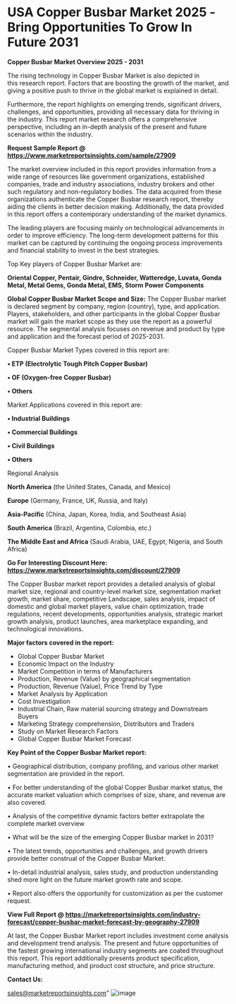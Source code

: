 # USA Copper Busbar Market 2025 -Bring Opportunities To Grow In Future 2031

<Strong> Copper Busbar Market Overview 2025 - 2031</strong>

The rising technology in Copper Busbar Market is also depicted in this research report. Factors that are boosting the growth of the market, and giving a positive push to thrive in the global market is explained in detail.

Furthermore, the report highlights on emerging trends, significant drivers, challenges, and opportunities, providing all necessary data for thriving in the industry. This report market research offers a comprehensive perspective, including an in-depth analysis of the present and future scenarios within the industry.

<strong>Request Sample Report @ <a href=https://www.marketreportsinsights.com/sample/27909>https://www.marketreportsinsights.com/sample/27909</a></strong>

The market overview included in this report provides information from a wide range of resources like government organizations, established companies, trade and industry associations, industry brokers and other such regulatory and non-regulatory bodies. The data acquired from these organizations authenticate the Copper Busbar research report, thereby aiding the clients in better decision making. Additionally, the data provided in this report offers a contemporary understanding of the market dynamics.

The leading players are focusing mainly on technological advancements in order to improve efficiency. The long-term development patterns for this market can be captured by continuing the ongoing process improvements and financial stability to invest in the best strategies.

Top Key players of Copper Busbar Market are:

<strong>Oriental Copper, Pentair, Gindre, Schneider, Watteredge, Luvata, Gonda Metal, Metal Gems, Gonda Metal, EMS, Storm Power Components</strong>

<strong><b>Global Copper Busbar Market Scope and Size:</b></strong>
The Copper Busbar market is declared segment by company, region (country), type, and application. Players, stakeholders, and other participants in the global Copper Busbar market will gain the market scope as they use the report as a powerful resource. The segmental analysis focuses on revenue and product by type and application and the forecast period of 2025-2031.

Copper Busbar Market Types covered in this report are:

<strong>• ETP (Electrolytic Tough Pitch Copper Busbar)

• OF (Oxygen-free Copper Busbar)

• Others</strong>

Market Applications covered in this report are:

<strong>• Industrial Buildings

• Commercial Buildings

• Civil Buildings

• Others</strong> 

Regional Analysis

<strong>North America</strong> (the United States, Canada, and Mexico)

<strong>Europe</strong> (Germany, France, UK, Russia, and Italy)

<strong>Asia-Pacific</strong> (China, Japan, Korea, India, and Southeast Asia)

<strong>South America</strong> (Brazil, Argentina, Colombia, etc.)

<strong>The Middle East and Africa</strong> (Saudi Arabia, UAE, Egypt, Nigeria, and South Africa)

<strong>Go For Interesting Discount Here: <a href=https://www.marketreportsinsights.com/discount/27909>https://www.marketreportsinsights.com/discount/27909</a></strong>

The Copper Busbar market report provides a detailed analysis of global market size, regional and country-level market size, segmentation market growth, market share, competitive Landscape, sales analysis, impact of domestic and global market players, value chain optimization, trade regulations, recent developments, opportunities analysis, strategic market growth analysis, product launches, area marketplace expanding, and technological innovations.

<strong><b>Major factors covered in the report:</b></strong>
<ul>
  <li>Global Copper Busbar Market </li>
  <li>Economic Impact on the Industry</li>
  <li>Market Competition in terms of Manufacturers</li>
  <li>Production, Revenue (Value) by geographical segmentation</li>
  <li>Production, Revenue (Value), Price Trend by Type</li>
  <li>Market Analysis by Application</li>
  <li>Cost Investigation</li>
  <li>Industrial Chain, Raw material sourcing strategy and Downstream Buyers</li>
  <li>Marketing Strategy comprehension, Distributors and Traders</li>
  <li>Study on Market Research Factors</li>
  <li>Global Copper Busbar Market Forecast</li>
</ul>

<strong><b>Key Point of the Copper Busbar Market report:</b></strong>

• Geographical distribution, company profiling, and various other market segmentation are provided in the report.

• For better understanding of the global Copper Busbar market status, the accurate market valuation which comprises of size, share, and revenue are also covered.

• Analysis of the competitive dynamic factors better extrapolate the complete market overview

• What will be the size of the emerging Copper Busbar market in 2031?

• The latest trends, opportunities and challenges, and growth drivers provide better construal of the Copper Busbar Market.

• In-detail industrial analysis, sales study, and production understanding shed more light on the future market growth rate and scope.

• Report also offers the opportunity for customization as per the customer request.

<strong><b>View Full Report @ <a href=https://marketreportsinsights.com/industry-forecast/copper-busbar-market-forecast-by-geography-27909>https://marketreportsinsights.com/industry-forecast/copper-busbar-market-forecast-by-geography-27909</a></b></strong>


At last, the Copper Busbar Market report includes investment come analysis and development trend analysis. The present and future opportunities of the fastest growing international industry segments are coated throughout this report. This report additionally presents product specification, manufacturing method, and product cost structure, and price structure.

<strong>Contact Us:</strong>

sales@marketreportsinsights.com"
![image](https://github.com/user-attachments/assets/c893023a-6824-41e1-9e11-10bec95381ae)
